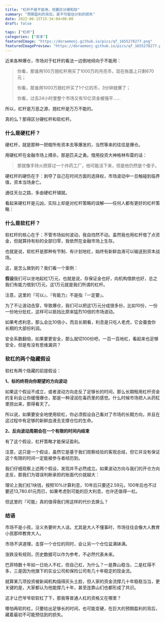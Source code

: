 ```yaml
---
title: "杠杆不是不能用，但要区分硬和软"
summary: "预期盈利的背后，是不可能估计到的损失"
date: 2022-06-15T15:34:04+08:00
draft: false

tags: ["杠杆"]
categories: ["资本"]
featuredImage: "https://doraemonj.github.io/pics/qf_1655278277.png"
featuredImagePreview: "https://doraemonj.github.io/pics/qf_1655278277.png"
---
```


近来各种爆仓，市场对于杠杆的看法一边倒地倾向于不能用：

>   你看，那谁用100万翘杠杆用买了1000万的月亮币，现在账面上只剩670元；
>
>   你看，那谁用1000万翘杠杆买了1个亿的币，3分钟就爆了；
>
>   你看，过去24小时里整个市场又有10亿资金被强平……

所以，杠杆是万恶之源，翘杠杆是万万不能的。

真的么？那得区分硬杠杆和软杠杆。

### 什么是硬杠杆？

硬杠杆，就是那种一把梭所有资本去等爆发的，当然等来的往往是爆仓。

用硬杠杆在金融市场上搏杀，那是匹夫之勇。借用投资大神格林布雷的话：

>   那就像手持火把穿过一个炸药工厂，他可能活下来，但是他仍然是个傻子。

硬杠杆的硬伤在于：剥夺了自己在时间方面的选择权，市场波动中一旦触碰到临界值，资本当场身亡。

通往天台之路，多由硬杠杆铺就。

看起来硬杠杆是元凶，实际上却是对杠杆策略的误解——任何人都有更好的杠杆策略：

### 什么是软杠杆？

软杠杆的核心在于：不管市场如何波动，我自岿然不动。虽然我也用杠杆借了点资金，但就算持有标的全部归零，我依然在金融市场上生存。

也就是说，软杠杆是那种有节制、有计划地杠，始终有新鲜血液可以输送到资本战场。

这，是怎么做到的？我们看一个案例：

**假设**我们可以坐地起杠1万元，也就是说，存保证金也好，向机构借款也好，总之我们有能力借到1万元，这1万元就是我们所谓的杠杆。

注意，这里的『可以』、『有能力』不是指『一定要』。

为了不让波动击穿，导致爆仓，我们可以把这1万元分成很多份，比如10份，一份一份地分批杠，这样可以抵挡比原来猛烈10倍的市场波动。

如果考虑利息，那么会比10倍小，而且长期看，利息是只吃人老虎，它会蚕食你长期的大部份利润。

安全系数翻倍，如果要更安全，那么就切100份吧，一百一百地杠，看起来也足够安全，但是有没有思维漏洞？

### 软杠的两个隐藏假设

软杠有两个隐藏的前提假设：

**1、标的终将向你期望的方向波动**

如果这个假设不成立，或者波动方向走反了足够长的时间，那么长期租用杠杆资金的复利会让你缓慢爆仓，那是一种浸润在毒药里的感觉。什么时候市场把人从药缸里捞出来，那得看天了。

所以说，如果要安全地使用软杠，你必须假设自己看对了市场的长期方向，并且在这过程中有足够的新鲜血液去支撑仓位的生命。

**2、反向波动周期会在一个有限的时间内结束**

有了这个假设，杠杆策略才能保证盈利。

注意，这只是一个假设，虽然它是基于我们观察经验的客观总结，但它并没有保证这个有限的时间一定能被参与者经历到。

我们仔细观察上述两个假设，发现并不必然成立。如果波动方向与我们的开仓方向走反，那我们为错误判断承担的账面代价就越大：

理论上我们杠1块钱，按照10%计算利息，10年后只要还2.59元，100年后也不过要还13,780.61元而已，如果考虑到可能的巨大利息，也许还值得一杠。

但这里的『可能』真的值得我们用这样的代价去换么？

### 结语

市场不是小孩，没义务要听大人话。尤其是大人不懂事时，市场往往会像大人教育小孩那样教育大人。

市场不讲道理，击穿一个仓位的同时，会让另一个仓位盆满钵满。

涨跌没有规则，历史数据可以作为参考，不必然代表未来。

巴菲特数十年如一日劝人不杠，但自己杠，为什么？一是靠山稳当，二是杠得不多，三是因为他旗下的实业公司和保险公司有几十年稳定的现金流。

就算某几项投资被新闻机构描得灰头土脸，但人家的资金流撑几十年稳稳当当，更关键的是，大家都认为他能撑几十年，甚至连靠山们也都形成了共识。

这才让巴爷爷软软杠了下，那我等普通人杠的资格又在哪里？

哪怕再软的杠，只要给出足够长的时间，也可能变硬，在巨大的预期盈利的背后，藏着最初不可能预估到的损失。

